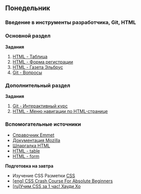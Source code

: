 ## Понедельник


### Введение в инструменты разработчика, Git, HTML

### Основной раздел

**Задания**
1. [HTML - Таблица](../../../../core-html-table)
2. [HTML - Форма регистрации](../../../../core-html-registration)
3. [HTML - Газета Эльбрус](../../../../core-html-newspaper)
4. [Git - Вопросы](../../../../core-git-questions)


### Дополнительный раздел

**Задания**
1. [Git - Интерактивный курс](https://learngitbranching.js.org/)
2. [HTML - Меню навигации по HTML-странице](../../../../extra-html-navigation)


### Вспомогательные источники

- [Справочник Emmet](https://webdesign-master.ru/blog/html-css/2.html)
- [Документация Mozilla](https://developer.mozilla.org/ru/docs/Web/HTML)
- [Шпаргалка HTML](http://www.simplehtmlguide.com/cheatsheet.php)
- [HTML - table](http://htmlbook.ru/html/table)
- [HTML - form](http://htmlbook.ru/html/form)


**Подготовка на завтра**

* Изучение CSS Разметки [CSS](http://ru.learnlayout.com)
* [[eng] CSS Crash Course For Absolute Beginners](https://www.youtube.com/watch?v=yfoY53QXEnI)
* [[ru]Учим CSS за 1 час! Хауди Хо](https://www.youtube.com/watch?v=iPV5GKeHyV4) 
